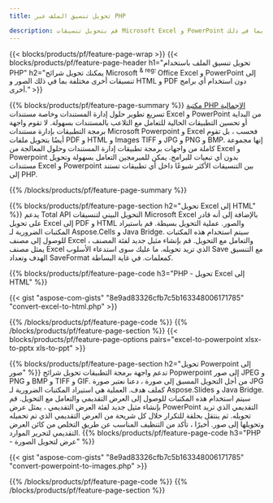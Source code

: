 ```yaml
---
title: تحويل تنسيق الملف عبر PHP 

description: قم بتحويل تنسيقات Microsoft Excel و PowerPoint إلى العديد من التنسيقات الشائعة الأخرى بما في ذلك PDF و HTML والصور ببضعة أسطر من التعليمات البرمجية.
---
```


{{< blocks/products/pf/feature-page-wrap >}}
{{< blocks/products/pf/feature-page-header h1="تحويل تنسيق الملف باستخدام PHP" h2="يمكنك تحويل شرائح Microsoft <sup> & reg؛ </sup> Office Excel و PowerPoint إلى تنسيقات أخرى مختلفة بما في ذلك الصور و HTML و PDF دون استخدام أي برامج أخرى." >}}

{{% blocks/products/pf/feature-page-summary %}}
[مكتبة PHP الإجمالية](https://products.aspose.com/total/php-java/) تسريع تطوير حلول إدارة المستندات وخاصة مستندات Excel و PowerPoint من البداية أو تحسين التطبيقات الحالية للتعامل مع التلاعب بالمستندات بسهولة. لا تقوم واجهة برمجة التطبيقات بإدارة مستندات Microsoft Powerpoint و Excel فحسب ، بل تقوم أيضًا بتحويل ملفات PDF و HTML و Images TIFF و JPG و PNG و BMP. إنها مجموعة كاملة من واجهات برمجة تطبيقات إدارة المستندات وحلول المعالجة من Excel و Powerpoint بدون أي تبعيات للبرامج.  يمكن للمبرمجين التعامل بسهولة وتحويل مستندات Excel و Powerpoint بين التنسيقات الأكثر شيوعًا داخل أي تطبيقات تستند إلى PHP.

{{% /blocks/products/pf/feature-page-summary  %}}

{{% blocks/products/pf/feature-page-section  h2="تحويل Excel إلى HTML" %}}
يدعم Total API التحويل البيني لتنسيقات Microsoft Excel بالإضافة إلى أنه قادر على تحويل Excel إلى PDF و HTML والصور. عملية التحويل بسيطة.  قم باستيراد المكتبات الضرورية لـ Aspose.Cells و Java Bridge. سيتم استخدام هذه المكتبات للوصول إلى مصنف Excel والتعامل مع التحويل. قم بإنشاء مثيل جديد لفئة المصنف ، يمثل مصنف Excel الذي تريد تحويله. ما عليك سوى استدعاء الأسلوب Save مع التنسيق الهدف وتعداد SaveFormat كمعلمات. في غاية البساطة. 

{{% blocks/products/pf/feature-page-code h3="PHP - تحويل Excel إلى HTML" %}}

{{< gist "aspose-com-gists" "8e9ad83326cfb7c5b163348006171785" "convert-excel-to-html.php" >}}

{{% /blocks/products/pf/feature-page-code  %}}
{{% /blocks/products/pf/feature-page-section %}}
{{< blocks/products/pf/feature-page-options pairs="excel-to-powerpoint xlsx-to-pptx xls-to-ppt" >}}


{{% blocks/products/pf/feature-page-section  h2="تحويل Powerpoint إلى صور" %}}
تدعم واجهة برمجة التطبيقات تحويل شرائح Popwerpoint إلى صور JPEG و PNG و BMP و TIFF و GIF. من أجل التحويل المسبق إلى صورة ، دعنا نعتبر صورة JPG كملف هدف. العملية هي استيراد المكتبات الضرورية لـ Aspose.Slides و Java Bridge. سيتم استخدام هذه المكتبات للوصول إلى العرض التقديمي والتعامل مع التحويل. قم بإنشاء مثيل جديد لفئة العرض التقديمي ، يمثل عرض PowerPoint التقديمي الذي تريد تحويله.  ثم ينتقل بحلقة للتكرار خلال كل شريحة من العرض التقديمي الذي تم تحميله وتحويلها إلى صور. أخيرًا ، تأكد من التنظيف المناسب عن طريق التخلص من كائن العرض التقديمي لتحرير الموارد.
{{% blocks/products/pf/feature-page-code h3="PHP - عرض لتحويل الصورة" %}}

{{< gist "aspose-com-gists" "8e9ad83326cfb7c5b163348006171785" "convert-powerpoint-to-images.php" >}}


{{% /blocks/products/pf/feature-page-code  %}}
{{% /blocks/products/pf/feature-page-section %}}